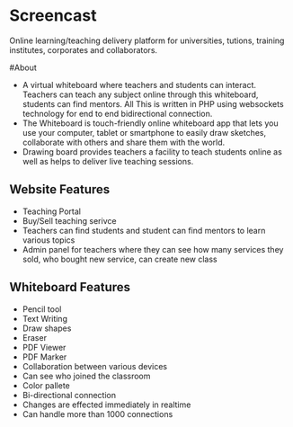 # Screencast
Online learning/teaching delivery platform for universities, tutions, training institutes, corporates and collaborators.

#About
 - A virtual whiteboard where teachers and students can interact. Teachers can teach any subject online through this whiteboard, students can find mentors. All This is written in PHP using websockets technology for end to end bidirectional connection.
 - The Whiteboard is touch-friendly online whiteboard app that lets you use your computer, tablet or smartphone to easily draw sketches, collaborate with others and share them with the world.
 - Drawing board provides teachers a facility to teach students
online as well as helps to deliver live teaching sessions.

## Website Features

- Teaching Portal
- Buy/Sell teaching serivce
- Teachers can find students and student can find mentors to learn various topics
- Admin panel for teachers where they can see how many services they sold, who bought new service, can create new class

## Whiteboard Features
- Pencil tool
- Text Writing
- Draw shapes
- Eraser
- PDF Viewer
- PDF Marker
- Collaboration between various devices
- Can see who joined the classroom
- Color pallete
- Bi-directional connection
- Changes are effected immediately in realtime
- Can handle more than 1000 connections